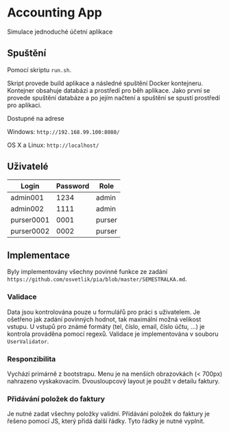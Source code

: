 # Accounting App

Simulace jednoduché účetní aplikace

## Spuštění

Pomocí skriptu `run.sh`. 

Skript provede build aplikace a následné spuštění Docker kontejneru. Kontejner obsahuje databázi a prostředí pro běh aplikace. Jako první se provede spuštění databáze a po jejím načtení a spuštění se spustí prostředí pro aplikaci.

Dostupné na adrese

Windows: `http://192.168.99.100:8080/`

OS X a Linux: `http://localhost/`

## Uživatelé


| Login     | Password | Role          |
|-----------|----------|---------------|
| admin001  |   1234   |     admin     |
| admin002  |   1111   |     admin     |
| purser0001|   0001   |     purser    |
| purser0002|   0002   |     purser    |

## Implementace

Byly implementovány všechny povinné funkce ze zadání `https://github.com/osvetlik/pia/blob/master/SEMESTRALKA.md`.

### Validace
Data jsou kontrolována pouze u formulářů pro práci s uživatelem. Je ošetřeno jak zadání povinných hodnot, tak maximální možná velikost vstupu. U vstupů pro známé formáty (tel, číslo, email, číslo účtu, ...) je kontrola prováděna pomocí regexů. Validace je implementována v souboru `UserValidator`.

### Responzibilita
Vychází primárně z bootstrapu. Menu je na menších obrazovkách (< 700px) nahrazeno vyskakovacím. Dvousloupcový layout je použit v detailu faktury.

### Přidávání položek do faktury
Je nutné zadat všechny položky validní. Přidávání položek do faktury je řešeno pomocí JS, který přidá další řádky. Tyto řádky je nutné vyplnit.